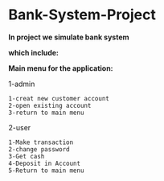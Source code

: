 # Bank-System-Project
**In project we simulate bank system**

**which include:**

**Main menu for the application:**

1-admin

    1-creat new customer account
    2-open existing account
    3-return to main menu
    
2-user

    1-Make transaction
    2-change password
    3-Get cash
    4-Deposit in Account
    5-Return to main menu
    
